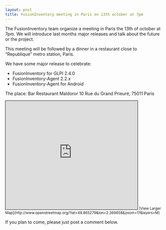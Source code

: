 ```yaml
---
layout: post
title: FusionInventory meeting in Paris on 13th october at 7pm
---
```


The FusionInventory team organize a meeting in Paris the 13th of october at 7pm. We will introduce last months major releases and talk about the future or the project.

This meeting will be followed by a dinner in a restaurant close to “Republique” metro station, Paris.

We have some major release to celebrate:

* FusionInventory for GLPI 2.4.0
* FusionInventory-Agent 2.2.x
* FusionInventory-Agent for Android



The place:
Bar Restaurant Maldoror
10 Rue du Grand Prieuré, 75011 Paris
<iframe style="border: 1px solid black;" src="http://www.openstreetmap.org/export/embed.html?bbox=2.367539,48.864113,2.371777,48.866445&amp;layer=mapnik" frameborder="0" marginwidth="0" marginheight="0" scrolling="no" width="425" height="350"></iframe>
<small>[View Larger Map](http://www.openstreetmap.org/?lat=48.865279&amp;lon=2.369658&amp;zoom=17&amp;layers=M)</small>

If you plan to come, please just post a comment below.
